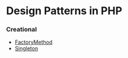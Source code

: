 Design Patterns in PHP
============

### Creational

* [FactoryMethod](creational/factoryMethod)
* [Singleton](creational/singleton)

